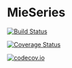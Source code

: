 # MieSeries

[![Build Status](https://travis-ci.org/krcools/MieSeries.jl.svg?branch=master)](https://travis-ci.org/krcools/MieSeries.jl)

[![Coverage Status](https://coveralls.io/repos/krcools/MieSeries.jl/badge.svg?branch=master&service=github)](https://coveralls.io/github/krcools/MieSeries.jl?branch=master)

[![codecov.io](http://codecov.io/github/krcools/MieSeries.jl/coverage.svg?branch=master)](http://codecov.io/github/krcools/MieSeries.jl?branch=master)
